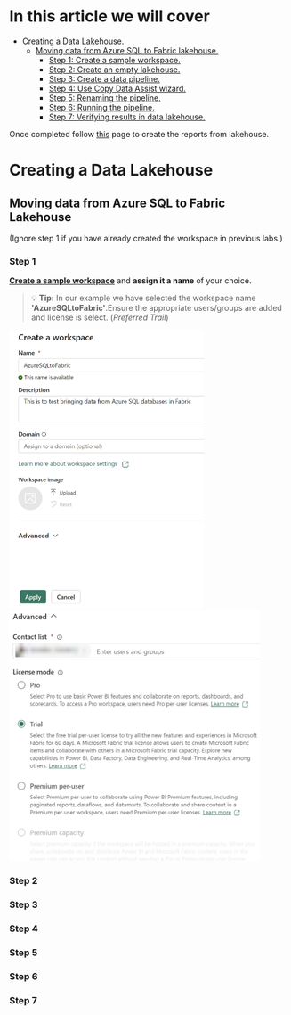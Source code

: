 # In this article we will cover

* [Creating a Data Lakehouse.](#creating-a-data-lakehouse)
  * [Moving data from Azure SQL to Fabric lakehouse.](#step-1)
    * [Step 1: Create a sample workspace.](#step-1)
    * [Step 2: Create an empty lakehouse.](#step-2)
    * [Step 3: Create a data pipeline.](#step-3)
    * [Step 4: Use Copy Data Assist wizard.](#step-4)
    * [Step 5: Renaming the pipeline.](#step-5)
    * [Step 6: Running the pipeline.](#step-6)
    * [Step 7: Verifying results in data lakehouse.](#step-7)

Once completed follow [this](/CreatingLakehouseReport.md) page to create the reports from lakehouse.

# Creating a Data Lakehouse

## Moving data from Azure SQL to Fabric Lakehouse

(Ignore step 1 if you have already created the workspace in previous labs.)

### Step 1

**[Create a sample workspace](https://learn.microsoft.com/power-bi/collaborate-share/service-create-the-new-workspaces#create-a-workspace)** and **assign it a name** of your choice.
> :bulb: **Tip:** In our example we have selected the workspace name **'AzureSQLtoFabric'**.Ensure the appropriate users/groups are added and license is select. (*Preferred Trail*)

<img src='/Assests/Media/CreateWorkspace.PNG' width='350' height='500'><img src='/Assests/Media/AdvancedTab.PNG' width='450' height='450'>

### Step 2

### Step 3

### Step 4

### Step 5

### Step 6

### Step 7